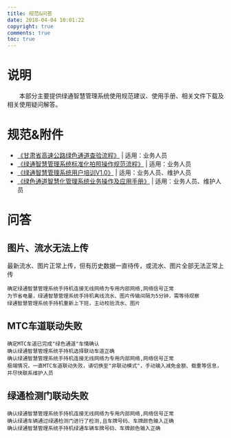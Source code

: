 ```yaml
---
title: 规范&问答
date: 2018-04-04 10:01:22
copyright: true
comments: true
toc: true
---
```


# 说明
&emsp;&emsp;本部分主要提供绿通智慧管理系统使用规范建议、使用手册、相关文件下载及相关使用疑问解答。

# 规范&附件 
* <a href="/design/docs/甘肃省高速公路绿色通道查验流程.doc">《甘肃省高速公路绿色通道查验流程》</a> | 适用：业务人员
* <a href="/design/docs/绿通智慧管理系统标准化拍照操作规范流程.doc">《绿通智慧管理系统标准化拍照操作规范流程》</a> | 适用：业务人员
* <a href="/design/docs/绿通智慧管理系统用户培训V1.0.ppt">《绿通智慧管理系统用户培训V1.0》</a> | 适用：业务人员、维护人员
* <a href="http://note.youdao.com/noteshare?id=cc5a021b0356fbf4b6e4cb2c6623760f">《绿色通道智慧化管理系统业务操作及应用手册》</a> | 适用：业务人员、维护人员

# 问答
## 图片、流水无法上传
最新流水、图片正常上传，但有历史数据一直待传，或流水、图片全部无法正常上传
~~~
确定绿通智慧管理系统手持机连接无线网络为专用内部网络,网络信号正常
为节省电量，绿通智慧管理系统手持机离线流水、图片传输间隔为5分钟，需等待观察
绿通智慧管理系统手持机重新上下班，主动校验流水、图片
~~~

## MTC车道联动失败
~~~
确定MTC车道已完成"绿色通道"车情确认
确认绿通智慧管理系统手持机选择联动车道正确
确认绿通智慧管理系统手持机连接无线网络为专用内部网络,网络信号正常
极端情况，一直MTC车道联动失败，请切换至"非联动模式"，手动输入减免金额、载重等信息，并尽快联系维护人员
~~~

## 绿通检测门联动失败
~~~
确认绿通智慧管理系统手持机连接无线网络为专用内部网络,网络信号正常
确认绿通车辆通过绿通检测门进行了检测,且车牌号码、车牌颜色输入正确
确认绿通智慧管理系统手持机绿通车辆车牌号码、车牌颜色输入正确
~~~ 